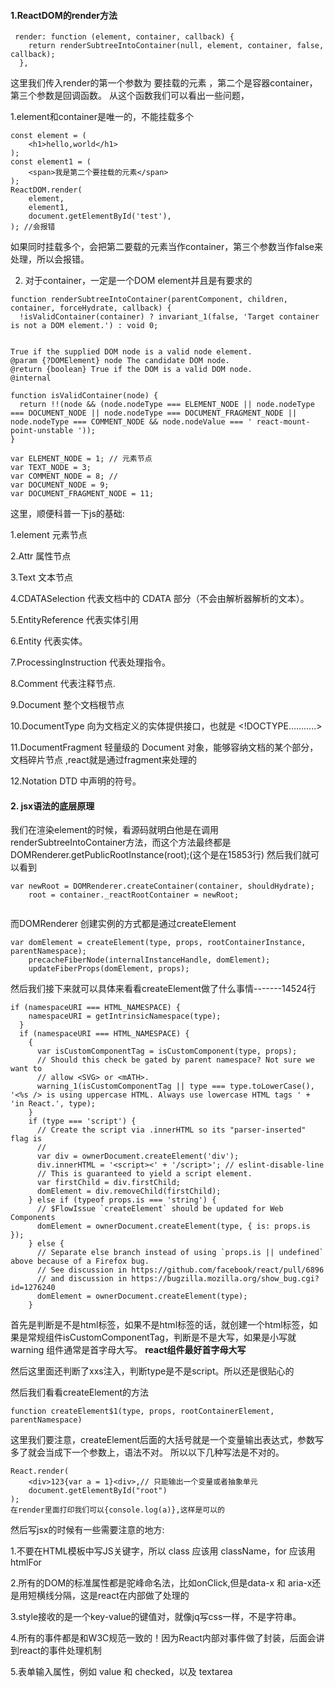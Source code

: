#### 1.ReactDOM的render方法

```
 render: function (element, container, callback) {
    return renderSubtreeIntoContainer(null, element, container, false, callback);
  },
```
这里我们传入render的第一个参数为 要挂载的元素 ，第二个是容器container，第三个参数是回调函数。
从这个函数我们可以看出一些问题，

1.element和container是唯一的，不能挂载多个

```
const element = (
	<h1>hello,world</h1>
);
const element1 = (
	<span>我是第二个要挂载的元素</span>
);
ReactDOM.render(
	element,
	element1,
	document.getElementById('test'),
); //会报错
```

如果同时挂载多个，会把第二要载的元素当作container，第三个参数当作false来处理，所以会报错。

2. 对于container，一定是一个DOM element并且是有要求的

```
function renderSubtreeIntoContainer(parentComponent, children, container, forceHydrate, callback) {
  !isValidContainer(container) ? invariant_1(false, 'Target container is not a DOM element.') : void 0;
  

True if the supplied DOM node is a valid node element.
@param {?DOMElement} node The candidate DOM node.
@return {boolean} True if the DOM is a valid DOM node.
@internal

function isValidContainer(node) {
  return !!(node && (node.nodeType === ELEMENT_NODE || node.nodeType === DOCUMENT_NODE || node.nodeType === DOCUMENT_FRAGMENT_NODE || node.nodeType === COMMENT_NODE && node.nodeValue === ' react-mount-point-unstable '));
}

var ELEMENT_NODE = 1; // 元素节点
var TEXT_NODE = 3;
var COMMENT_NODE = 8; //
var DOCUMENT_NODE = 9;
var DOCUMENT_FRAGMENT_NODE = 11;
```

这里，顺便科普一下js的基础:

1.element    			元素节点

2.Attr       			属性节点

3.Text       			文本节点

4.CDATASelection    	代表文档中的 CDATA 部分（不会由解析器解析的文本）。

5.EntityReference   	代表实体引用

6.Entity            	代表实体。

7.ProcessingInstruction 代表处理指令。

8.Comment				代表注释节点.

9.Document				整个文档根节点

10.DocumentType			向为文档定义的实体提供接口，也就是  <!DOCTYPE………..>

11.DocumentFragment		轻量级的 Document 对象，能够容纳文档的某个部分，文档碎片节点 ,react就是通过fragment来处理的

12.Notation				DTD 中声明的符号。  

#### 2. jsx语法的底层原理

我们在渲染element的时候，看源码就明白他是在调用renderSubtreeIntoContainer方法，而这个方法最终都是DOMRenderer.getPublicRootInstance(root);(这个是在15853行)
然后我们就可以看到

```
var newRoot = DOMRenderer.createContainer(container, shouldHydrate);
    root = container._reactRootContainer = newRoot;
	
```

而DOMRenderer 创建实例的方式都是通过createElement

```
var domElement = createElement(type, props, rootContainerInstance, parentNamespace);
    precacheFiberNode(internalInstanceHandle, domElement);
    updateFiberProps(domElement, props);
```

然后我们接下来就可以具体来看看createElement做了什么事情-------14524行

```
if (namespaceURI === HTML_NAMESPACE) {
    namespaceURI = getIntrinsicNamespace(type);
  }
  if (namespaceURI === HTML_NAMESPACE) {
    {
      var isCustomComponentTag = isCustomComponent(type, props);
      // Should this check be gated by parent namespace? Not sure we want to
      // allow <SVG> or <mATH>.
      warning_1(isCustomComponentTag || type === type.toLowerCase(), '<%s /> is using uppercase HTML. Always use lowercase HTML tags ' + 'in React.', type);
    }
	if (type === 'script') {
      // Create the script via .innerHTML so its "parser-inserted" flag is
      //  
      var div = ownerDocument.createElement('div');
      div.innerHTML = '<script><' + '/script>'; // eslint-disable-line
      // This is guaranteed to yield a script element.
      var firstChild = div.firstChild;
      domElement = div.removeChild(firstChild);
    } else if (typeof props.is === 'string') {
      // $FlowIssue `createElement` should be updated for Web Components
      domElement = ownerDocument.createElement(type, { is: props.is });
    } else {
      // Separate else branch instead of using `props.is || undefined` above because of a Firefox bug.
      // See discussion in https://github.com/facebook/react/pull/6896
      // and discussion in https://bugzilla.mozilla.org/show_bug.cgi?id=1276240
      domElement = ownerDocument.createElement(type);
    }
```

首先是判断是不是html标签，如果不是html标签的话，就创建一个html标签，如果是常规组件isCustomComponentTag，判断是不是大写，如果是小写就
warning 组件通常是首字母大写。 __react组件最好首字母大写__

然后这里面还判断了xxs注入，判断type是不是script。所以还是很贴心的

然后我们看看createElement的方法

```
function createElement$1(type, props, rootContainerElement, parentNamespace) 
```

这里我们要注意，createElement后面的大括号就是一个变量输出表达式，参数写多了就会当成下一个参数上，语法不对。
所以以下几种写法是不对的。

```
React.render(
	<div>123{var a = 1}<div>,// 只能输出一个变量或者抽象单元
	document.getElementById("root")
);
在render里面打印我们可以{console.log(a)},这样是可以的
```

然后写jsx的时候有一些需要注意的地方:

1.不要在HTML模板中写JS关键字，所以 class 应该用 className，for 应该用 htmlFor

2.所有的DOM的标准属性都是驼峰命名法，比如onClick,但是data-x 和 aria-x还是用短横线分隔，这是react在内部做了处理的

3.style接收的是一个key-value的键值对，就像jq写css一样，不是字符串。

4.所有的事件都是和W3C规范一致的！因为React内部对事件做了封装，后面会讲到react的事件处理机制

5.表单输入属性，例如 value 和 checked，以及 textarea





